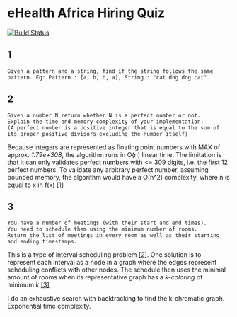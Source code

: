# eHealth Africa Hiring Quiz

[![Build Status](https://travis-ci.org/sfrdmn/ehealth-africa-hiring-quiz.svg?branch=master)](https://travis-ci.org/sfrdmn/ehealth-africa-hiring-quiz)

## 1

```
Given a pattern and a string, find if the string follows the same pattern. Eg: Pattern : [a, b, b, a], String : "cat dog dog cat"
```

## 2

```
Given a number N return whether N is a perfect number or not.
Explain the time and memory complexity of your implementation.
(A perfect number is a positive integer that is equal to the sum of its proper positive divisors excluding the number itself)
```

Because integers are represented as floating point numbers with MAX of approx. _1.79e+308_, the algorithm runs in O(n) linear
time. The limitation is that it can only validates perfect numbers with <= 309 digits, i.e. the first 12 perfect numbers. To validate
any arbitrary perfect number, assuming bounded memory, the algorithm would have a O(n^2) complexity, where n is equal to x
in f(x) [[1]][triangle]

## 3

```
You have a number of meetings (with their start and end times).
You need to schedule them using the minimum number of rooms.
Return the list of meetings in every room as well as their starting and ending timestamps.
```

This is a type of interval scheduling problem [[2]][isp]. One solution is to represent each interval as a node in a graph where the edges represent scheduling conflicts with other nodes. The schedule then uses the minimal amount of rooms when its representative graph has a _k-coloring_ of minimum _k_ [[3]][vertex-coloring]

I do an exhaustive search with backtracking to find the k-chromatic graph. Exponential time complexity.

<!-- Links -->

[triangle]: https://en.wikipedia.org/wiki/Triangular_number
[isp]: https://en.wikipedia.org/wiki/Interval_scheduling
[vertex-coloring]: https://en.wikipedia.org/wiki/Graph_coloring#Vertex_coloring
